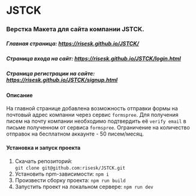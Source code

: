 # JSTCK

### Верстка Макета для сайта компании JSTCK.

##### Главная страница: https://risesk.github.io/JSTCK/ 
##### Страница входа на сайт: https://risesk.github.io/JSTCK/login.html 
##### Страница регистрации на сайте: https://risesk.github.io/JSTCK/signup.html 

#### Описание 
На главной странице добавлена возможность отправки формы на почтовый адрес компанни через сервис `formspree`.
Для получения писем на почту компании необходимо подтвердить её `verify email` в письме полученном от сервиса `formspree`.
Ограничение на количество отправок на бесплатном аккаунте - 50 писем/месяц.

#### Установка и запуск проекта
1. Скачать репозиторий:  
```git clone git@github.com:risesk/JSTCK.git```
2. Установить npm-зависимости:
```npm i```
3. Произвести сборку проекта:
```npm run build```
4. Запустить проект на локальном сервере:
```npm run dev```
